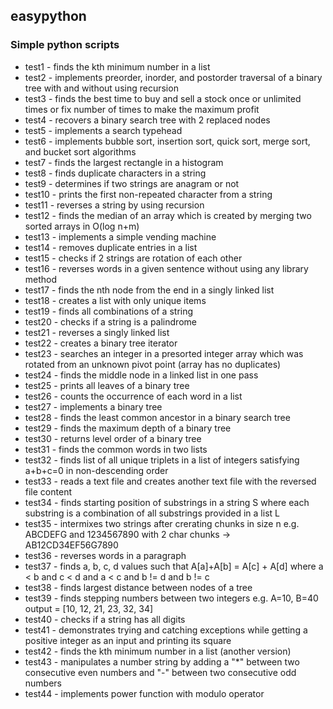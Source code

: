 ## easypython

### Simple python scripts

* test1 - finds the kth minimum number in a list
* test2 - implements preorder, inorder, and postorder traversal of a binary tree with and without using recursion 
* test3 - finds the best time to buy and sell a stock once or unlimited times or fix number of times to make the maximum profit
* test4 - recovers a binary search tree with 2 replaced nodes
* test5 - implements a search typehead
* test6 - implements bubble sort, insertion sort, quick sort, merge sort, and bucket sort algorithms
* test7 - finds the largest rectangle in a histogram
* test8 - finds duplicate characters in a string
* test9 - determines if two strings are anagram or not
* test10 - prints the first non-repeated character from a string
* test11 - reverses a string by using recursion
* test12 - finds the median of an array which is created by merging two sorted arrays in O(log n+m)
* test13 - implements a simple vending machine
* test14 - removes duplicate entries in a list
* test15 - checks if 2 strings are rotation of each other
* test16 - reverses words in a given sentence without using any library method
* test17 - finds the nth node from the end in a singly linked list
* test18 - creates a list with only unique items
* test19 - finds all combinations of a string
* test20 - checks if a string is a palindrome
* test21 - reverses a singly linked list
* test22 - creates a binary tree iterator
* test23 - searches an integer in a presorted integer array which was rotated from an unknown pivot point (array has no duplicates)
* test24 - finds the middle node in a linked list in one pass
* test25 - prints all leaves of a binary tree
* test26 - counts the occurrence of each word in a list
* test27 - implements a binary tree
* test28 - finds the least common ancestor in a binary search tree
* test29 - finds the maximum depth of a binary tree
* test30 - returns level order of a binary tree 
* test31 - finds the common words in two lists
* test32 - finds list of all unique triplets in a list of integers satisfying a+b+c=0 in non-descending order
* test33 - reads a text file and creates another text file with the reversed file content
* test34 - finds starting position of substrings in a string S where each substring is a combination of all substrings provided in a list L
* test35 - intermixes two strings after crerating chunks in size n e.g. ABCDEFG and 1234567890 with 2 char chunks -> AB12CD34EF56G7890
* test36 - reverses words in a paragraph
* test37 - finds a, b, c, d values such that A[a]+A[b] = A[c] + A[d] where a < b and c < d and a < c and b != d and b != c
* test38 - finds largest distance between nodes of a tree
* test39 - finds stepping numbers between two integers e.g. A=10, B=40 output = [10, 12, 21, 23, 32, 34]
* test40 - checks if a string has all digits
* test41 - demonstrates trying and catching exceptions while getting a positive integer as an input and printing its square
* test42 - finds the kth minimum number in a list (another version)
* test43 - manipulates a number string by adding a "*" between two consecutive even numbers and "-" between two consecutive odd numbers
* test44 - implements power function with modulo operator